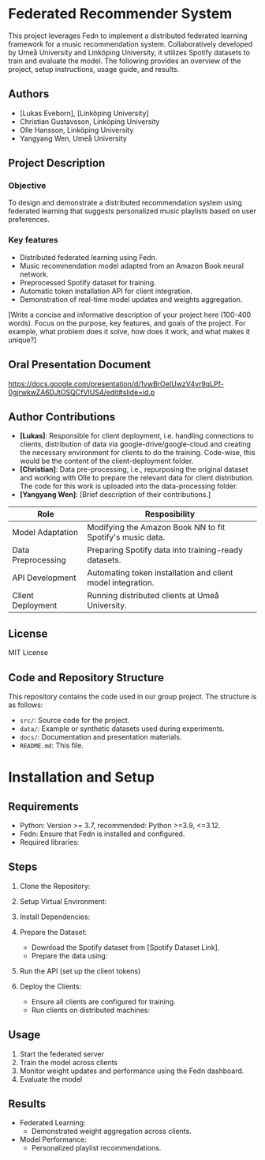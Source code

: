 # Federated Recommender System

This project leverages Fedn to implement a distributed federated learning framework for a music recommendation system. Collaboratively developed by Umeå University and Linköping University, it utilizes Spotify datasets to train and evaluate the model. The following provides an overview of the project, setup instructions, usage guide, and results.

## Authors
+ [Lukas Eveborn], [Linköping University]
+ Christian Gustavsson, Linköping University
+ Olle Hansson, Linköping University
+ Yangyang Wen, Umeå University

## Project Description
### Objective
To design and demonstrate a distributed recommendation system using federated learning that suggests personalized music playlists based on user preferences.

### Key features
+ Distributed federated learning using Fedn.
+ Music recommendation model adapted from an Amazon Book neural network.
+ Preprocessed Spotify dataset for training.
+ Automatic token installation API for client integration.
+ Demonstration of real-time model updates and weights aggregation.

[Write a concise and informative description of your project here (100-400 words). Focus on the purpose, key features, and goals of the project. For example, what problem does it solve, how does it work, and what makes it unique?]  

## Oral Presentation Document  
https://docs.google.com/presentation/d/1vwBrOeIUwzV4vr9qLPf-0gjrwkwZA6DJtOSQCfVIUS4/edit#slide=id.p

## Author Contributions  
- **[Lukas]**: Responsible for client deployment, i.e. handling connections to clients, distribution of data via google-drive/google-cloud and creating the necessary environment for clients to do the training. Code-wise, this would be the content of the client-deployment folder. 
- **[Christian]**:  Data pre-processing, i.e., repurposing the original dataset and working with Olle to prepare the relevant data for client distribution. The code for this work is uploaded into the data-processing folder.
- **[Yangyang Wen]**: [Brief description of their contributions.]

| Role                | Resposibility                                              |
| ------------------- | ---------------------------------------------------------- |
| Model Adaptation    | Modifying the Amazon Book NN to fit Spotify's music data.  |
| Data Preprocessing  | Preparing Spotify data into training-ready datasets.       |
| API Development     | Automating token installation and client model integration.|
| Client Deployment   | Running distributed clients at Umeå University.            |


## License  
MIT License 

## Code and Repository Structure  
This repository contains the code used in our group project. The structure is as follows:  
- `src/`: Source code for the project.  
- `data/`: Example or synthetic datasets used during experiments.  
- `docs/`: Documentation and presentation materials.  
- `README.md`: This file. 

# Installation and Setup
## Requirements
+ Python: Version >= 3.7, recommended: Python >=3.9, <=3.12.
+ Fedn: Ensure that Fedn is installed and configured.
+ Required libraries:

## Steps
1. Clone the Repository:
2. Setup Virtual Environment:
3. Install Dependencies:
4. Prepare the Dataset:
   + Download the Spotify dataset from [Spotify Dataset Link].
   + Prepare the data using:
     
5. Run the API (set up the client tokens)
6. Deploy the Clients:
   + Ensure all clients are configured for training.
   + Run clients on distributed machines:
  
## Usage 
1. Start the federated server
2. Train the model across clients
3. Monitor weight updates and performance using the Fedn dashboard.
4. Evaluate the model

## Results
- Federated Learning:
  + Demonstrated weight aggregation across clients.
- Model Performance:
  + Personalized playlist recommendations.
 
